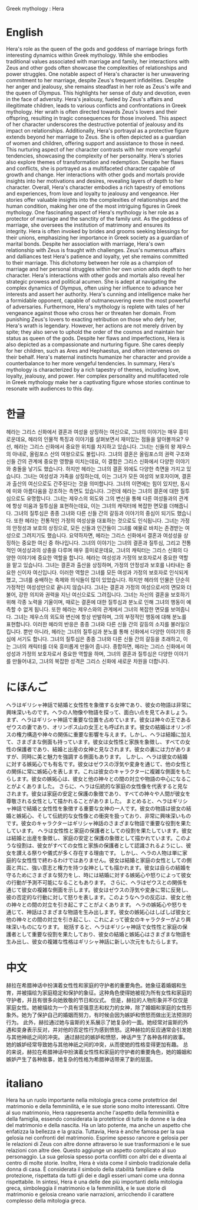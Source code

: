 Greek mythology : Hera

# English

Hera's role as the queen of the gods and goddess of marriage brings forth interesting dynamics within Greek mythology. While she embodies traditional values associated with marriage and family, her interactions with Zeus and other gods often showcase the complexities of relationships and power struggles.
One notable aspect of Hera's character is her unwavering commitment to her marriage, despite Zeus's frequent infidelities. Despite her anger and jealousy, she remains steadfast in her role as Zeus's wife and the queen of Olympus. This highlights her sense of duty and devotion, even in the face of adversity.
Hera's jealousy, fueled by Zeus's affairs and illegitimate children, leads to various conflicts and confrontations in Greek mythology. Her wrath is often directed towards Zeus's lovers and their offspring, resulting in tragic consequences for those involved. This aspect of her character underscores the destructive potential of jealousy and its impact on relationships.
Additionally, Hera's portrayal as a protective figure extends beyond her marriage to Zeus. She is often depicted as a guardian of women and children, offering support and assistance to those in need. This nurturing aspect of her character contrasts with her more vengeful tendencies, showcasing the complexity of her personality.
Hera's stories also explore themes of transformation and redemption. Despite her flaws and conflicts, she is portrayed as a multifaceted character capable of growth and change. Her interactions with other gods and mortals provide insights into her motivations and desires, revealing layers of depth to her character.
Overall, Hera's character embodies a rich tapestry of emotions and experiences, from love and loyalty to jealousy and vengeance. Her stories offer valuable insights into the complexities of relationships and the human condition, making her one of the most intriguing figures in Greek mythology.
One fascinating aspect of Hera's mythology is her role as a protector of marriage and the sanctity of the family unit. As the goddess of marriage, she oversees the institution of matrimony and ensures its integrity. Hera is often invoked by brides and grooms seeking blessings for their unions, emphasizing her importance in Greek society as a guardian of marital bonds.
Despite her association with marriage, Hera's own relationship with Zeus is fraught with challenges. Zeus's numerous affairs and dalliances test Hera's patience and loyalty, yet she remains committed to their marriage. This dichotomy between her role as a champion of marriage and her personal struggles within her own union adds depth to her character.
Hera's interactions with other gods and mortals also reveal her strategic prowess and political acumen. She is adept at navigating the complex dynamics of Olympus, often using her influence to advance her interests and assert her authority. Hera's cunning and intelligence make her a formidable opponent, capable of outmaneuvering even the most powerful of adversaries.
Furthermore, Hera's mythology is replete with tales of her vengeance against those who cross her or threaten her domain. From punishing Zeus's lovers to exacting retribution on those who defy her, Hera's wrath is legendary. However, her actions are not merely driven by spite; they also serve to uphold the order of the cosmos and maintain her status as queen of the gods.
Despite her flaws and imperfections, Hera is also depicted as a compassionate and nurturing figure. She cares deeply for her children, such as Ares and Hephaestus, and often intervenes on their behalf. Hera's maternal instincts humanize her character and provide a counterbalance to her more vengeful tendencies.
In summary, Hera's mythology is characterized by a rich tapestry of themes, including love, loyalty, jealousy, and power. Her complex personality and multifaceted role in Greek mythology make her a captivating figure whose stories continue to resonate with audiences to this day.

# 한글

헤라는 그리스 신화에서 결혼과 여성을 상징하는 여신으로, 그녀의 이야기는 매우 흥미로운데요, 헤라의 인물적 특징과 이야기를 살펴보면서 재미있는 점들을 알아볼까요?
우선, 헤라는 그리스 신화에서 중요한 위치를 차지하고 있습니다. 그녀는 신들의 왕 제우스의 아내로, 올림포스 산의 여왕으로도 불립니다. 그녀의 결혼은 올림포스의 권력 구조와 신들 간의 관계에 중요한 영향을 미치는데요, 이 결합은 그리스 신화에서 다양한 이야기와 충돌을 낳기도 했습니다.
하지만 헤라는 그녀의 결혼 외에도 다양한 측면을 가지고 있습니다. 그녀는 여성성과 가족을 상징하는데, 이는 그녀가 모든 여성의 보호자이며, 결혼과 출산의 여신으로도 간주된다는 것을 의미합니다. 그녀의 이면에는 힘이 있지만, 동시에 미와 아름다움을 강조하는 측면도 있습니다.
그런데 헤라는 그녀의 결혼에 대한 질투심으로도 유명합니다. 그녀는 제우스의 외도와 그의 변신을 통해 다른 여성들과의 관계에 항상 미움과 질투심을 표현하는데요, 이는 그녀의 캐릭터에 복잡한 면모를 더해줍니다. 그녀의 질투심은 종종 그녀와 다른 신들 간의 갈등과 이야기의 중심이 되기도 했습니다.
또한 헤라는 전통적인 가정의 여성상을 대표하는 것으로도 인식됩니다. 그녀는 가정의 안정성과 보호의 상징으로, 모든 신들과 인간들이 그녀를 예물로 바치는 존경받는 여성으로 그려지기도 했습니다.
요약하자면, 헤라는 그리스 신화에서 결혼과 여성성을 상징하는 중요한 여신 중 하나입니다. 그녀의 이야기는 그녀의 결혼과 질투심, 그리고 전통적인 여성상과의 상충을 다루며 매우 흥미로운데요, 그녀의 캐릭터는 그리스 신화의 다양한 이야기에 중요한 역할을 합니다.
헤라는 여성성과 가정의 보호자로서 중요한 역할을 맡고 있습니다. 그녀는 결혼과 출산을 상징하며, 가정의 안정성과 보호를 나타내는 중요한 신이자 여신입니다. 이러한 역할은 그녀를 모든 여성과 가정의 보호자로 인식되게 했고, 그녀를 숭배하는 축제와 의식들이 많이 있었습니다.
하지만 헤라의 인물은 단순히 가정적인 여성성만으로 끝나지 않습니다. 그녀는 결혼과 가정의 여성으로서의 면모와 더불어, 강한 의지와 권력을 지닌 여신으로도 그려집니다. 그녀는 자신의 결혼을 보호하기 위해 각종 노력을 기울이며, 때로는 결혼에 대한 질투심과 분노로 인해 그녀의 행동이 예측할 수 없게 됩니다.
또한 헤라는 제우스와의 관계에서 그녀의 복잡한 면모를 보여줍니다. 그녀는 제우스의 외도와 변신에 항상 반발하며, 그의 부정적인 행동에 대해 분노를 표현합니다. 이러한 헤라의 반응은 종종 그녀와 다른 신들 간의 갈등의 소지를 불러일으킵니다.
뿐만 아니라, 헤라는 그녀의 질투심과 분노를 통해 신화에서 다양한 이야기의 중심에 서기도 합니다. 그녀의 질투심은 종종 그녀와 다른 신들 간의 갈등을 초래하고, 이는 그녀의 캐릭터를 더욱 흥미롭게 만들어 줍니다.
종합하면, 헤라는 그리스 신화에서 여성성과 가정의 보호자로서 중요한 역할을 하며, 그녀의 결혼과 질투심은 다양한 이야기를 만들어내고, 그녀의 복잡한 성격은 그리스 신화에 새로운 차원을 더합니다.

# にほんご

ヘラはギリシャ神話で結婚と女性性を象徴する女神であり、彼女の物語は非常に興味深いものです。ヘラの人物像や物語を探って、面白い点を見てみましょう。
まず、ヘラはギリシャ神話で重要な位置を占めています。彼女は神々の王であるゼウスの妻であり、オリンポス山の女王とも呼ばれます。彼女の結婚はオリンポスの権力構造や神々の関係に重要な影響を与えます。しかし、ヘラは結婚に加えて、さまざまな側面も持っています。彼女は女性性と家族を象徴し、すべての女性の保護者であり、結婚と出産の女神と見なされます。彼女の裏には力がありますが、同時に美と魅力を強調する側面もあります。
しかし、ヘラは彼女の結婚に対する嫉妬心でも有名です。彼女はゼウスの浮気や変身を通じて、他の女性との関係に常に嫉妬心を表します。これは彼女のキャラクターに複雑な側面をもたらします。彼女の嫉妬心は、彼女と他の神々との間の対立や物語の中心になることがよくありました。
さらに、ヘラは伝統的な家庭の女性像を代表すると見なされます。彼女は家庭の安定と保護の象徴であり、すべての神々や人間が彼女を尊敬される女性として描かれることがありました。
まとめると、ヘラはギリシャ神話で結婚と女性性を象徴する重要な女神の一人です。彼女の物語は彼女の結婚と嫉妬心、そして伝統的な女性像との衝突を扱っており、非常に興味深いものです。彼女のキャラクターはギリシャ神話のさまざまな物語で重要な役割を果たしています。
ヘラは女性性と家庭の保護者としての役割を果たしています。彼女は結婚と出産を象徴し、家庭の安定と保護の象徴として描かれています。このような役割は、彼女がすべての女性と家族の保護者として認識されるようにし、彼女を讃える祭りや儀式が多く存在する理由です。
しかし、ヘラの人物は単に家庭的な女性性で終わるわけではありません。彼女は結婚と家庭の女性としての側面と共に、強い意志と権力を持つ女神としても描かれます。彼女は自らの結婚を守るためにさまざまな努力をし、時には結婚に対する嫉妬心や怒りによって彼女の行動が予測不可能になることもあります。
さらに、ヘラはゼウスとの関係を通じて彼女の複雑な側面を示します。彼女はゼウスの浮気や変身に常に反発し、彼の否定的な行動に対して怒りを表します。このようなヘラの反応は、彼女と他の神々との間の対立を引き起こすことがよくあります。
ヘラの嫉妬心や怒りを通じて、神話はさまざまな物語を生み出します。彼女の嫉妬心はしばしば彼女と他の神々との間の対立を引き起こし、これによって彼女のキャラクターがより興味深いものになります。
総括すると、ヘラはギリシャ神話で女性性と家庭の保護者として重要な役割を果たしており、彼女の結婚と嫉妬心はさまざまな物語を生み出し、彼女の複雑な性格はギリシャ神話に新しい次元をもたらします。

# 中文

赫拉在希腊神话中扮演着女性性和家庭的守护者的重要角色。她象征着婚姻和生育，并被描绘为家庭稳定和保护的象征。这种角色使得她被视为所有女性和家庭的守护者，并且有很多向她致敬的节日和仪式。
但是，赫拉的人物形象并不仅仅是家庭女性。她被描绘为一个具有坚强意志和权力的女神，除了婚姻和家庭的女性形象外。她为了保护自己的婚姻而努力，有时候会因为嫉妒和愤怒而做出无法预测的行为。
此外，赫拉通过她与宙斯的关系展示了她复杂的一面。她经常对宙斯的外遇和变身表示反对，并对他的否定性行为感到愤怒。这种赫拉的反应通常会引发她与其他神祇之间的冲突。
通过赫拉的嫉妒和愤怒，神话产生了各种各样的故事。她的嫉妒经常导致她与其他神祇之间的冲突，从而使她的性格变得更加有趣。
总的来说，赫拉在希腊神话中扮演着女性性和家庭的守护者的重要角色，她的婚姻和嫉妒产生了各种故事，她复杂的性格为希腊神话带来了新的层面。

# italiano

Hera ha un ruolo importante nella mitologia greca come protettrice del matrimonio e della femminilità, e le sue storie sono molto interessanti. Oltre al suo matrimonio, Hera rappresenta anche l'aspetto della femminilità e della famiglia, essendo considerata la protettrice di tutte le donne e la dea del matrimonio e della nascita. Ha un lato potente, ma anche un aspetto che enfatizza la bellezza e la grazia.
Tuttavia, Hera è anche famosa per la sua gelosia nei confronti del matrimonio. Esprime spesso rancore e gelosia per le relazioni di Zeus con altre donne attraverso le sue trasformazioni e le sue relazioni con altre dee. Questo aggiunge un aspetto complicato al suo personaggio. La sua gelosia spesso porta conflitti con altri dei e diventa al centro di molte storie.
Inoltre, Hera è vista come il simbolo tradizionale della donna di casa. È considerata il simbolo della stabilità familiare e della protezione, rispettata da tutti gli dei e dagli esseri umani come una donna rispettabile.
In sintesi, Hera è una delle dee più importanti della mitologia greca, simboleggia il matrimonio e la femminilità, e le sue storie di matrimonio e gelosia creano varie narrazioni, arricchendo il carattere complesso della mitologia greca.
